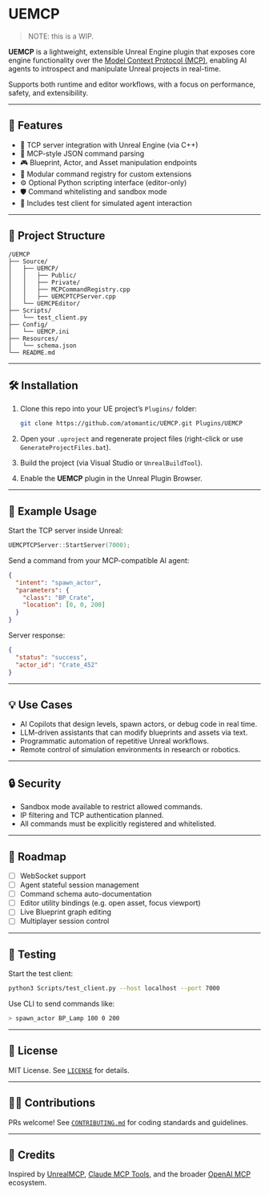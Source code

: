 # UEMCP

> NOTE: this is a WIP.

**UEMCP** is a lightweight, extensible Unreal Engine plugin that exposes core engine functionality over the [Model Context Protocol (MCP)](https://mcp.openai.com/), enabling AI agents to introspect and manipulate Unreal projects in real-time.

Supports both runtime and editor workflows, with a focus on performance, safety, and extensibility.

---

## 🔧 Features

* 🚀 TCP server integration with Unreal Engine (via C++)
* 🧠 MCP-style JSON command parsing
* 🎮 Blueprint, Actor, and Asset manipulation endpoints
* 📂 Modular command registry for custom extensions
* ⚙️ Optional Python scripting interface (editor-only)
* 🛡️ Command whitelisting and sandbox mode
* 🧪 Includes test client for simulated agent interaction

---

## 📁 Project Structure

```
/UEMCP
├── Source/
│   ├── UEMCP/
│   │   ├── Public/
│   │   ├── Private/
│   │   ├── MCPCommandRegistry.cpp
│   │   ├── UEMCPTCPServer.cpp
│   └── UEMCPEditor/
├── Scripts/
│   └── test_client.py
├── Config/
│   └── UEMCP.ini
├── Resources/
│   └── schema.json
└── README.md
```

---

## 🛠️ Installation

1. Clone this repo into your UE project’s `Plugins/` folder:

   ```bash
   git clone https://github.com/atomantic/UEMCP.git Plugins/UEMCP
   ```

2. Open your `.uproject` and regenerate project files (right-click or use `GenerateProjectFiles.bat`).

3. Build the project (via Visual Studio or `UnrealBuildTool`).

4. Enable the **UEMCP** plugin in the Unreal Plugin Browser.

---

## 🧠 Example Usage

Start the TCP server inside Unreal:

```cpp
UEMCPTCPServer::StartServer(7000);
```

Send a command from your MCP-compatible AI agent:

```json
{
  "intent": "spawn_actor",
  "parameters": {
    "class": "BP_Crate",
    "location": [0, 0, 200]
  }
}
```

Server response:

```json
{
  "status": "success",
  "actor_id": "Crate_452"
}
```

---

## 💡 Use Cases

* AI Copilots that design levels, spawn actors, or debug code in real time.
* LLM-driven assistants that can modify blueprints and assets via text.
* Programmatic automation of repetitive Unreal workflows.
* Remote control of simulation environments in research or robotics.

---

## 🔒 Security

* Sandbox mode available to restrict allowed commands.
* IP filtering and TCP authentication planned.
* All commands must be explicitly registered and whitelisted.

---

## 🚧 Roadmap

* [ ] WebSocket support
* [ ] Agent stateful session management
* [ ] Command schema auto-documentation
* [ ] Editor utility bindings (e.g. open asset, focus viewport)
* [ ] Live Blueprint graph editing
* [ ] Multiplayer session control

---

## 🧪 Testing

Start the test client:

```bash
python3 Scripts/test_client.py --host localhost --port 7000
```

Use CLI to send commands like:

```bash
> spawn_actor BP_Lamp 100 0 200
```

---

## 📜 License

MIT License. See [`LICENSE`](LICENSE) for details.

---

## 🙋‍♂️ Contributions

PRs welcome! See [`CONTRIBUTING.md`](CONTRIBUTING.md) for coding standards and guidelines.

---

## 📣 Credits

Inspired by [UnrealMCP](https://github.com/kvick-games/UnrealMCP), [Claude MCP Tools](https://github.com/appleweed/UnrealMCPBridge), and the broader [OpenAI MCP](https://platform.openai.com/docs/guides/mcp) ecosystem.
